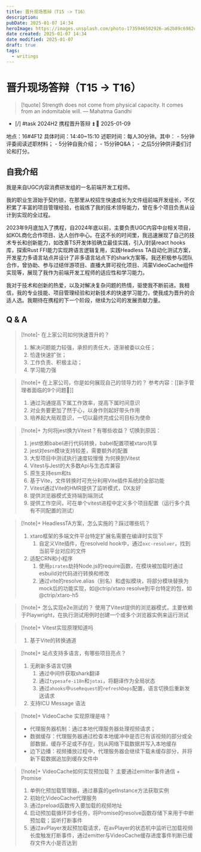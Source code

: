 ```yaml
---
title: 晋升现场答辩（T15 -> T16）
description: 
pubDate: 2025-01-07 14:34
heroImage: https://images.unsplash.com/photo-1735946502926-a62b89c6982c?crop=entropy&cs=srgb&fm=jpg&ixid=M3w2Mjc5MjV8MHwxfHJhbmRvbXx8fHx8fHx8fDE3MzYyMzE3MDR8&ixlib=rb-4.0.3&q=85&w=1200h=400
date created: 2025-01-07 14:34
date modified: 2025-01-07
draft: true
tags:
  - writings
---
```


# 晋升现场答辩（T15 -> T16）

> [!quote] Strength does not come from physical capacity. It comes from an indomitable will.
> — Mahatma Gandhi

- [/] #task 2024H2 携程晋升答辩 ⏫ 📅 2025-01-09

地点：16#4F12
具体时间：14:40~15:10
述职时间：每人30分钟。其中：
    - 5分钟评委阅读述职材料；
    - 5分钟自我介绍；
    - 15分钟Q&A；
    - 之后5分钟供评委们讨论和打分。


## 自我介绍

我是来自UGC内容消费研发组的一名前端开发工程师。

我的职业生涯始于契约锁，在那里从校招生快速成长为文件组前端开发组长，不仅积累了丰富的项目管理经验，也锻炼了我的技术领导能力，曾在多个项目负责从设计到实现的全过程。

2023年9月底加入了携程，自2024年底以前，主要负责UGC内容中台相关项目，如KOL商化合作项目、达人创作中心。在这不长的时间里，我迅速展现了自己的技术专长和创新能力，如改善TS开发体验确立最佳实践，引入/封装react hooks库，探索Rust FFI能力实现跨语言逻辑复用，实践Headless TA自动化测试方案，开发星力多语言站点并设计了非多语言站点下的shark方案等。我还积极参与团队合作，曾协助、参与过结伴游项目、直播大屏可视化项目、鸿蒙VideoCache组件实现等，展现了我作为前端开发工程师的适应性和学习能力。

我对于技术和创新的热爱，以及对解决复杂问题的热情，驱使我不断前进。我相信，我的专业技能、项目管理经验和对新技术的快速学习能力，使我成为晋升的合适人选。我期待在携程的下一个阶段，继续为公司的发展贡献力量。

## Q & A

>[!note]- 在上家公司如何快速晋升的？
>1. 解决问题能力较强，承担的责任大，逐渐被委以众任；
>2. 恰逢快速扩张；
>3. 工作负责、积极主动；
>4. 学习能力强


>[!note]+ 在上家公司，你是如何展现自己的领导力的？
>参考内容：[[新手管理者面临的9个问题🙋]]
>1. 通过沟通提高下属工作效率，提高下属时间意识
>2. 对业务要更加了然于心，以身作则起好带头作用
>3. 培养起大局观意识，一切以最终完成公司目标为使命

>[!note]+ 为何将jest换为Vitest？有哪些收益？
> 切换到原因：
> 1. jest依赖babel进行代码转换，babel配置项被xtaro共享
> 2. jest对esm模块支持较差，需要额外的配置
> 3. 大型项目中测试执行速度较慢慢
> 为何换到Vitest
> 1. Vitest与Jest的大多数Api与生态库兼容
> 2. 原生支持esm和ts
> 3. 基于Vite，文件转换时可充分利用Vite插件系统的全部功能
> 4. Vitest通过Vite的HMR提供了监听模式，DX友好
> 5. 提供浏览器模式支持端到端测试
> 6. 提供工作空间，可在单个vitest进程中定义多个项目配置（运行多个具有不同配置的测试）

>[!note]+ HeadlessTA方案，怎么实施的？踩过哪些坑？
>1. xtaro框架的多端文件平台特定扩展名需要在编译时实现下
>    1. 自定义Vite插件，在resolveId hook中，通过`oxc-resolver`，找到当前平台对应的文件
>2. 适配CRN和小程序
>    1. 使用`pirates`劫持Node.js的require函数，在模块被加载时通过esbuild对代码进行转换和修改
>    2. 通过vite的resolve.alias（别名）和虚拟模块，将部分模块替换为mock后的功能实现，如@ctrip/xtaro resolve到平台特定的包，如 @ctrip/xtaro-h5

>[!note]+ 怎么实现e2e测试的？
>使用了Vitest提供的浏览器模式，主要依赖于Playwright，在执行测试用例时创建一个或多个浏览器实例来运行测试


>[!note]+ Vitest实现原理知道吗
>1. 基于Vite的转换通道

>[!note]+ 站点支持多语言，有哪些项目亮点？
>1. 无刷新多语言切换
>    1. 通过中间件获取shark翻译
>    2. 通过`typesafe-i18n`和`jotai`，将翻译作为全局状态
>    3. 通过`ahooks`中`useRequest`的`refreshDeps`配置，语言切换后重新发送请求
> 2. 支持ICU Message 语法

>[!note]+ VideoCache 实现原理是啥？
>- 代理服务器机制：通过本地代理服务器处理视频请求；
>- 数据缓存：代理服务器通过检查本地缓冲中是否已有该视频的部分或全部数据，缓存不足或不存在，则从网络下载数据并写入本地缓存
>- 边下边播：视频播放过程中，代理服务器会继续下载未缓存部分，并将新下载数据追加到缓存文件中

>[!note]+ VideoCache如何实现预加载？
>主要通过emitter事件通信 + Promise 
>
>1. 单例化预加载管理器，通过暴露的getInstance方法获取实例
>2. 初始化VideoCache代理服务
>3. 通过preload函数传入要加载的视频地址
>4. 启动预加载循环异步任务，将Promise的resolve函数存储下来用于中断预加载；监听打断事件
>5. 通过avPlayer发起预加载请求，在avPlayer的状态机中监听已加载视频长度触发打断事件，通过emitter与VideoCache缓存进度事件判断已缓存文件大小是否达到

